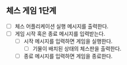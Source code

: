 
## 체스 게임 1단계

- [ ] 체스 어플리케이션 실행 메시지를 출력한다.
- [ ] 게임 시작 혹은 종료 메시지를 입력받는다.
    - [ ] 시작 메시지를 입력하면 게임을 실행한다.
        - [ ] 기물이 배치된 상태의 체스판을 출력한다.
    - [ ] 종료 메시지를 입력하면 게임을 종료한다.
